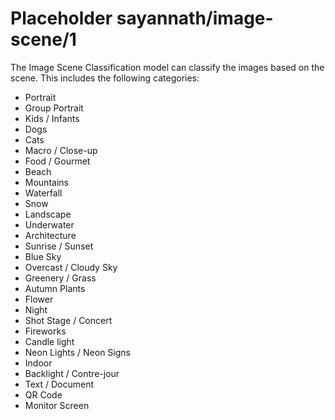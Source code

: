 # Placeholder sayannath/image-scene/1
The Image Scene Classification model can classify the images based on the scene. This includes the following categories:

* Portrait 
* Group Portrait 
* Kids / Infants 
* Dogs 
* Cats 
* Macro / Close-up 
* Food / Gourmet 
* Beach 
* Mountains 
* Waterfall 
* Snow 
* Landscape 
* Underwater 
* Architecture 
* Sunrise / Sunset 
* Blue Sky
* Overcast / Cloudy Sky 
* Greenery / Grass 
* Autumn Plants 
* Flower 
* Night 
* Shot Stage / Concert 
* Fireworks 
* Candle light 
* Neon Lights / Neon Signs 
* Indoor 
* Backlight / Contre-jour 
* Text / Document 
* QR Code 
* Monitor Screen

<!-- dataset: unknown -->
<!-- task: image-classification -->
<!-- network-architecture: EfficientNet -->
<!-- fine-tunable: true -->
<!-- license: apache-2.0 -->